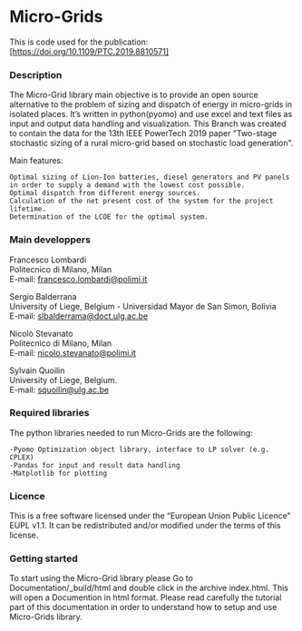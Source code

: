 Micro-Grids
========================

This is code used for the publication: [https://doi.org/10.1109/PTC.2019.8810571]

### Description

The Micro-Grid library main objective is to provide an open source alternative to the problem of sizing and dispatch of energy in micro-grids in isolated places. It’s written in python(pyomo) and use excel and text files as input and output data handling and visualization. This Branch was created to contain the data for the  13th IEEE PowerTech 2019 paper "Two-stage stochastic sizing of a rural micro-grid based on stochastic load generation". 

Main features:

    Optimal sizing of Lion-Ion batteries, diesel generators and PV panels in order to supply a demand with the lowest cost possible.
    Optimal dispatch from different energy sources.
    Calculation of the net present cost of the system for the project lifetime.
    Determination of the LCOE for the optimal system.


### Main developpers


Francesco Lombardi <br/>
Politecnico di Milano, Milan <br/>
E-mail: francesco.lombardi@polimi.it<br/>

Sergio Balderrana <br/>
University of Liege, Belgium - Universidad Mayor de San Simon, Bolivia <br/>
E-mail: slbalderrama@doct.ulg.ac.be <br/>
 
Nicolò Stevanato <br/>
Politecnico di Milano, Milan <br/>
E-mail: nicolo.stevanato@polimi.it <br/>

Sylvain Quoilin <br/>
University of Liege, Belgium. <br/>
E-mail: squoilin@ulg.ac.be <br/>
 
### Required libraries

The python libraries needed to run Micro-Grids are the following:

    -Pyomo Optimization object library, interface to LP solver (e.g. CPLEX)
    -Pandas for input and result data handling
    -Matplotlib for plotting


### Licence
This is a free software licensed under the “European Union Public Licence" EUPL v1.1. It 
can be redistributed and/or modified under the terms of this license.

### Getting started

To start using the Micro-Grid library please Go to Documentation/_build/html and double click in the archive index.html. This will open a Documention in html format. Please read carefully the tutorial part of this documentation in order to understand how to setup and use Micro-Grids library.

